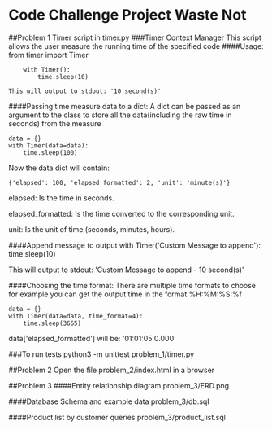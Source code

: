 # Code Challenge Project Waste Not

##Problem 1
Timer script in timer.py
###Timer Context Manager
    This script allows the user measure the running time of the specified code
####Usage:
        from timer import Timer

        with Timer():
            time.sleep(10)

    This will output to stdout: '10 second(s)'

####Passing time measure data to a dict:
A dict can be passed as an argument to the class to store 
all the data(including the raw time in seconds) from the measure

    data = {}
    with Timer(data=data):
        time.sleep(100)

Now the data dict will contain:

    {'elapsed': 100, 'elapsed_formatted': 2, 'unit': 'minute(s)'}
elapsed: Is the time in seconds.

elapsed_formatted: Is the time converted to the corresponding unit.

unit: Is the unit of time (seconds, minutes, hours).


####Append message to output
    with Timer('Custom Message to append'):
            time.sleep(10)

This will output to stdout: 'Custom Message to append   -       10 second(s)'

####Choosing the time format:
There are multiple time formats to choose for example you can get the output time in the format %H:%M:%S:%f

    data = {}
    with Timer(data=data, time_format=4):
        time.sleep(3665)

data['elapsed_formatted'] will be:
'01:01:05:0.000'


###To run tests
    python3 -m unittest problem_1/timer.py


##Problem 2
Open the file problem_2/index.html in a browser

##Problem 3
####Entity relationship diagram
problem_3/ERD.png

####Database Schema and example data
problem_3/db.sql

####Product list by customer queries
problem_3/product_list.sql





